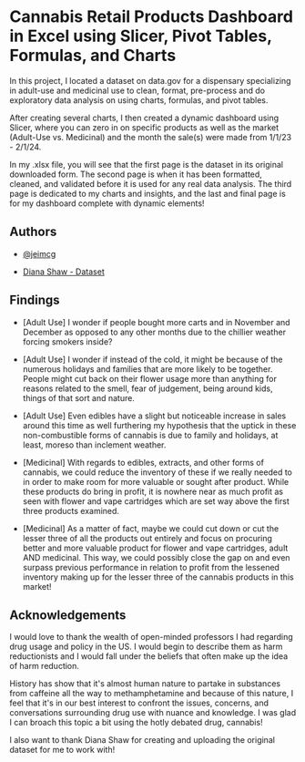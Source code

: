 
# Cannabis Retail Products Dashboard in Excel using Slicer, Pivot Tables, Formulas, and Charts

In this project, I located a dataset on data.gov for a dispensary specializing in adult-use and medicinal use to clean, format, pre-process and do exploratory data analysis on using charts, formulas, and pivot tables. 

After creating several charts, I then created a dynamic dashboard using Slicer, where you can zero in on specific products as well as the market (Adult-Use vs. Medicinal) and the month the sale(s) were made from 1/1/23 - 2/1/24.

In my .xlsx file, you will see that the first page is the dataset in its original downloaded form. The second page is when it has been formatted, cleaned, and validated before it is used for any real data analysis. The third page is dedicated to my charts and insights, and the last and final page is for my dashboard complete with dynamic elements!
## Authors

- [@jeimcg](https://www.github.com/jeimcg)

- [Diana Shaw - Dataset](https://catalog.data.gov/dataset/cannabis-retail-products-sold-by-product-type)


## Findings

- [Adult Use] I wonder if people bought more carts and in November and December as opposed to any other months due to the chillier weather forcing smokers inside?

- [Adult Use] I wonder if instead of the cold, it might be because of the numerous holidays and families that are more likely to be together. People might cut back on their flower usage more than anything for reasons related to the smell, fear of judgement, being around kids, things of that sort and nature.

- [Adult Use] Even edibles have a slight but noticeable increase in sales around this time as well furthering my hypothesis that the uptick in these non-combustible forms of cannabis is due to family and holidays, at least, moreso than inclement weather.

- [Medicinal] With regards to edibles, extracts, and other forms of cannabis, we could reduce the inventory of these if we really needed to in order to make room for more valuable or sought after product. While these products do bring in profit, it is nowhere near as much profit as seen with flower and vape cartridges which are set way above the first three products examined.

- [Medicinal] As a matter of fact, maybe we could cut down or cut the lesser three of all the products out entirely and focus on procuring better and more valuable product for flower and vape cartridges, adult AND medicinal. This way, we could possibly close the gap on and even surpass previous performance in relation to profit from the lessened inventory making up for the lesser three of the cannabis products in this market!


## Acknowledgements

I would love to thank the wealth of open-minded professors I had regarding drug usage and policy in the US. I would begin to describe them as harm reductionists and I would fall under the beliefs that often make up the idea of harm reduction. 

History has show that it's almost human nature to partake in substances from caffeine all the way to methamphetamine and because of this nature, I feel that it's in our best interest to confront the issues, concerns, and conversations surrounding drug use with nuance and knowledge. I was glad I can broach this topic a bit using the hotly debated drug, cannabis!

I also want to thank Diana Shaw for creating and uploading the original dataset for me to work with!

